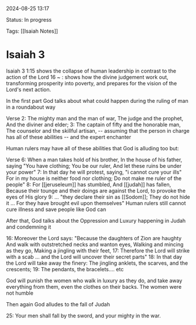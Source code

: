 
2024-08-25 13:17

Status: In progress

Tags: [[Isaiah Notes]]

# Isaiah 3

Isaiah 3 1:15 shows the collapse of human leadership in contrast to the action of the Lord
16 ~ : shows how the divine judgement work out, transforming prosperity into poverty, and prepares for the vision of the Lord's next action.

In the first part God talks about what could happen during the ruling of man in a roundabout way

Verse 2: The mighty man and the man of war,
		The judge and the prophet,
			And the diviner and elder;
	3: The captain of fifty and the honorable man,
		The counselor and the skillful artisan,               -- assuming that the person in charge has all of these abilities --
			and the expert enchanter	

Human rulers may have all of these abilities that God is alluding too but:

Verse 6: When a man takes hold of his brother,
		In the house of his father, saying
			"You have clothing; You be our ruler, And let these ruins be under your power"
	7: In that day he will protest, saying, "i cannot cure your ills"
		For in my house is neither food nor clothing; Do not make me ruler of the people"
	8: For [[jeruseleum]] has stumbled, And [[judah]] has fallen,
		Because their tounge and their doings are against the Lord, 
			to provoke the eyes of His glory
	9: ... "they declare their sin as [[Sodom]]; They do not hide it ... For they have brought evil upon themselves"
Human rulers still cannot cure illness and save people like God can

After that, God talks about the Oppression and Luxury happening in Judah and condemning it 

16: Moreover the Lord says: "Because the daughters of Zion are haughty
	And walk with outstretched necks and wanton eyes, 
		Walking and mincing as they go, Making a jingling with their feet,
	17: Therefore the Lord will strike with a scab ... and the Lord will uncover their secret parts"
18: In that day the Lord will take away the finery:
		The jingling anklets, the scarves, and the crescents;
19: The pendants, the bracelets.... etc

God will punish the women who walk in luxury as they do, and take away everything from them, even the clothes on their backs. The women were not humble

Then again God alludes to the fall of Judah

25: Your men shall fall by the sword, and your mighty in the war.
